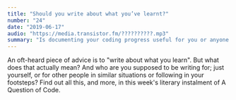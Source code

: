 ```yaml
---
title: "Should you write about what you’ve learnt?"
number: "24"
date: "2019-06-17"
audio: "https://media.transistor.fm/??????????.mp3"
summary: "Is documenting your coding progress useful for you or anyone else?"
---
```


An oft-heard piece of advice is to "write about what you learn". But what does that actually mean? And who are you supposed to be writing for; just yourself, or for other people in similar situations or following in your footsteps? Find out all this, and more, in this week's literary instalment of A Question of Code.
